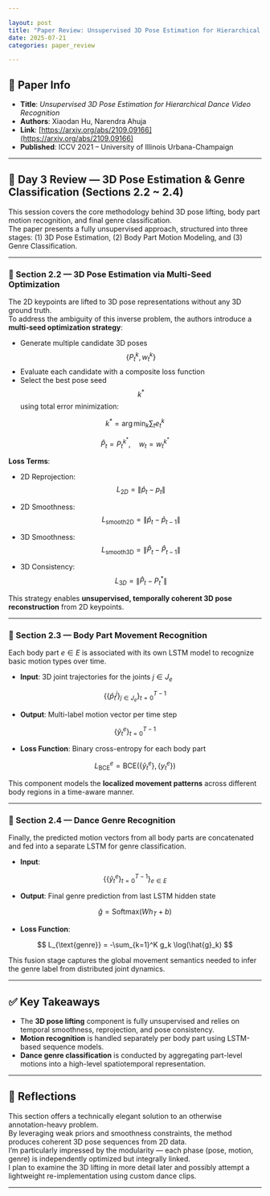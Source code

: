 ```yaml
---

layout: post  
title: "Paper Review: Unsupervised 3D Pose Estimation for Hierarchical Dance Video Recognition DAY 3"  
date: 2025-07-21  
categories: paper_review  

---
```


## 📌 Paper Info

* **Title**: *Unsupervised 3D Pose Estimation for Hierarchical Dance Video Recognition*  
* **Authors**: Xiaodan Hu, Narendra Ahuja  
* **Link**: [https://arxiv.org/abs/2109.09166](https://arxiv.org/abs/2109.09166)  
* **Published**: ICCV 2021 – University of Illinois Urbana-Champaign  

---

## 🧠 Day 3 Review — 3D Pose Estimation & Genre Classification (Sections 2.2 ~ 2.4)

This session covers the core methodology behind 3D pose lifting, body part motion recognition, and final genre classification.  
The paper presents a fully unsupervised approach, structured into three stages: (1) 3D Pose Estimation, (2) Body Part Motion Modeling, and (3) Genre Classification.

---

### 🔹 Section 2.2 — 3D Pose Estimation via Multi-Seed Optimization

The 2D keypoints are lifted to 3D pose representations without any 3D ground truth.  
To address the ambiguity of this inverse problem, the authors introduce a **multi-seed optimization strategy**:

- Generate multiple candidate 3D poses $${ \{P_t^k, w_t^k\} }$$
- Evaluate each candidate with a composite loss function
- Select the best pose seed $${ k^* }$$ using total error minimization:

$$
k^* = \arg\min_k \sum_t e_t^k
$$

$$
\hat{P}_t = P_t^{k^*}, \quad w_t = w_t^{k^*}
$$

**Loss Terms**:

- 2D Reprojection:  
  $$
  L_{2D} = \| \hat{p}_t - p_t \|
  $$

- 2D Smoothness:  
  $$
  L_{\text{smooth2D}} = \| \hat{p}_t - \hat{p}_{t-1} \|
  $$

- 3D Smoothness:  
  $$
  L_{\text{smooth3D}} = \| \hat{P}_t - \hat{P}_{t-1} \|
  $$

- 3D Consistency:  
  $$
  L_{3D} = \| \hat{P}_t - P_t^* \|
  $$

This strategy enables **unsupervised, temporally coherent 3D pose reconstruction** from 2D keypoints.

---

### 🔹 Section 2.3 — Body Part Movement Recognition

Each body part $e \in E$ is associated with its own LSTM model to recognize basic motion types over time.

- **Input**: 3D joint trajectories for the joints $j \in J_e$

$$
\left\{ \left\{ \hat{p}_t^j \right\}_{j \in J_e} \right\}_{t=0}^{T-1}
$$

- **Output**: Multi-label motion vector per time step

$$
\left\{ \hat{y}_t^e \right\}_{t=0}^{T-1}
$$

- **Loss Function**: Binary cross-entropy for each body part

$$
L_{\text{BCE}}^e = \text{BCE}\left( \left\{ \hat{y}_t^e \right\}, \left\{ y_t^e \right\} \right)
$$

This component models the **localized movement patterns** across different body regions in a time-aware manner.

---

### 🔹 Section 2.4 — Dance Genre Recognition

Finally, the predicted motion vectors from all body parts are concatenated and fed into a separate LSTM for genre classification.

- **Input**:

$$
\left\{ \left\{ \hat{y}_t^e \right\}_{t=0}^{T-1} \right\}_{e \in E}
$$

- **Output**: Final genre prediction from last LSTM hidden state

$$
\hat{g} = \text{Softmax}(W h_T + b)
$$

- **Loss Function**:

$$
L_{\text{genre}} = -\sum_{k=1}^K g_k \log(\hat{g}_k)
$$

This fusion stage captures the global movement semantics needed to infer the genre label from distributed joint dynamics.

---

## ✅ Key Takeaways

- The **3D pose lifting** component is fully unsupervised and relies on temporal smoothness, reprojection, and pose consistency.
- **Motion recognition** is handled separately per body part using LSTM-based sequence models.
- **Dance genre classification** is conducted by aggregating part-level motions into a high-level spatiotemporal representation.

---

## 💭 Reflections

This section offers a technically elegant solution to an otherwise annotation-heavy problem.  
By leveraging weak priors and smoothness constraints, the method produces coherent 3D pose sequences from 2D data.  
I’m particularly impressed by the modularity — each phase (pose, motion, genre) is independently optimized but integrally linked.  
I plan to examine the 3D lifting in more detail later and possibly attempt a lightweight re-implementation using custom dance clips.

---
